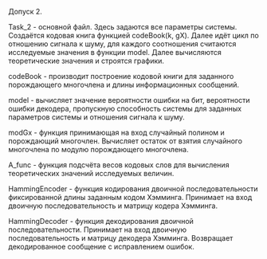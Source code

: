 Допуск 2.

Task_2 - основной файл. Здесь задаются все параметры системы. Создаётся кодовая книга функцией codeBook(k, gX).
Далее идёт цикл по отношению сигнала к шуму, для каждого соотношения считаются исследуемые значения в функции model. Далее вычисляются теоретические значения и строятся графики.

codeBook - производит построение кодовой книги для заданного порождающего многочлена и длины информационных сообщений.

model - вычисляет значение вероятности ошибки на бит, вероятности ошибки декодера, пропускную способность системы для заданных параметров системы и отношения сигнала к шуму.

modGx - функция принимающая на вход случайный полином и порождающий многочлен. Вычисляет остаток от взятия случайного многочлена по модулю порождающего многочлена.

A_func - функция подсчёта весов кодовых слов для вычисления теоретических значений исследуемых величин.

HammingEncoder - функция кодирования двоичной последовательности фиксированной длины заданным кодом Хэмминга. Принимает на вход двоичную последовательность и матрицу кодера Хэмминга.

HammingDecoder - функция декодирования двоичной последовательности. Принимает на вход двоичную последовательность и матрицу декодера Хэмминга. Возвращает декодированное сообщение с исправлением ошибок.
